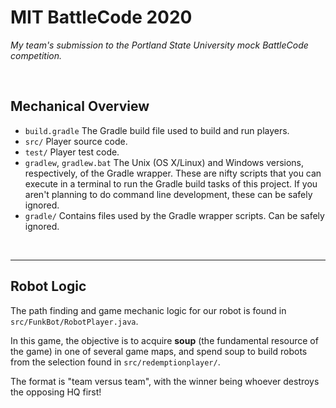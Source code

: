 # **MIT BattleCode 2020**
*My team's submission to the Portland State University mock BattleCode competition.*

<br />

## **Mechanical Overview**
- `build.gradle`
    The Gradle build file used to build and run players.
- `src/`
    Player source code.
- `test/`
    Player test code.
- `gradlew`, `gradlew.bat`
    The Unix (OS X/Linux) and Windows versions, respectively, of the Gradle wrapper. These are nifty scripts that you can execute in a terminal to run the Gradle build tasks of this project. If you aren't planning to do command line development, these can be safely ignored.
- `gradle/`
    Contains files used by the Gradle wrapper scripts. Can be safely ignored.

<br /><hr>

## **Robot Logic**
The path finding and game mechanic logic for our robot is found in `src/FunkBot/RobotPlayer.java`.

In this game, the objective is to acquire **soup** (the fundamental resource of the game) in one of several game maps, and spend soup to build robots from the selection found in `src/redemptionplayer/`.

The format is "team versus team", with the winner being whoever destroys the opposing HQ first!